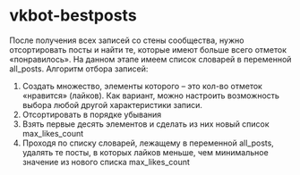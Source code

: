 # vkbot-bestposts

После получения всех записей со стены сообщества, нужно отсортировать посты и найти те, которые имеют больше всего отметок «понравилось». На данном этапе имеем список словарей в переменной all_posts. 
Алгоритм отбора записей:
1) Создать множество, элементы которого – это кол-во отметок «нравится» (лайков). Как вариант, можно настроить возможность выбора любой другой характеристики записи.
2) Отсортировать в порядке убывания
3) Взять первые десять элементов и сделать из них новый список max_likes_count
4) Проходя по списку словарей, лежащему в переменной all_posts, удалять те посты, в которых лайков меньше, чем минимальное значение из нового списка max_likes_count

